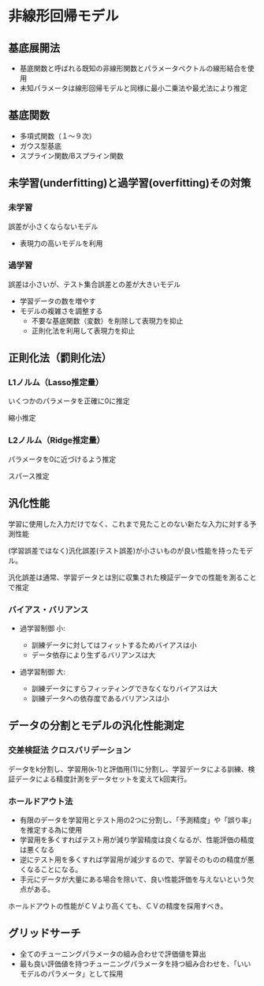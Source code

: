 # 非線形回帰モデル

## 基底展開法
- 基底関数と呼ばれる既知の非線形関数とパラメータベクトルの線形結合を使用
- 未知パラメータは線形回帰モデルと同様に最小二乗法や最尤法により推定

## 基底関数
- 多項式関数（１～９次）
- ガウス型基底
- スプライン関数/Bスプライン関数

## 未学習(underfitting)と過学習(overfitting)その対策
### 未学習
誤差が小さくならないモデル

- 表現力の高いモデルを利用
### 過学習
誤差は小さいが、テスト集合誤差との差が大きいモデル

- 学習データの数を増やす
- モデルの複雑さを調整する
  - 不要な基底関数（変数）を削除して表現力を抑止
  - 正則化法を利用して表現力を抑止

## 正則化法（罰則化法）

### L1ノルム（Lasso推定量）
いくつかのパラメータを正確に0に推定

縮小推定

### L2ノルム（Ridge推定量）
パラメータを0に近づけるよう推定

スパース推定

## 汎化性能

学習に使用した入力だけでなく、これまで見たことのない新たな入力に対する予測性能

(学習誤差ではなく)汎化誤差(テスト誤差)が小さいものが良い性能を持ったモデル。

汎化誤差は通常、学習データとは別に収集された検証データでの性能を測ることで推定

### バイアス・バリアンス
- 過学習制御 小:
  - 訓練データに対してはフィットするためバイアスは小 
  - データ依存により生ずるバリアンスは大

- 過学習制御 大:
  - 訓練データにすらフィッティングできなくなりバイアスは大
  - 訓練データへの依存度であるバリアンスは小 

## データの分割とモデルの汎化性能測定

### 交差検証法 クロスバリデーション

データをk分割し、学習用(k-1)と評価用(1)に分割し、学習データによる訓練、検証データによる精度計測をデータセットを変えてk回実行。

### ホールドアウト法
- 有限のデータを学習用とテスト用の2つに分割し、「予測精度」や「誤り率」を推定する為に使用
- 学習用を多くすればテスト用が減り学習精度は良くなるが、性能評価の精度は悪くなる
- 逆にテスト用を多くすれば学習用が減少するので、学習そのものの精度が悪くなることになる。
- 手元にデータが大量にある場合を除いて、良い性能評価を与えないという欠点がある。

ホールドアウトの性能がＣＶより高くても、ＣＶの精度を採用すべき。

## グリッドサーチ
- 全てのチューニングパラメータの組み合わせで評価値を算出
- 最も良い評価値を持つチューニングパラメータを持つ組み合わせを、「いいモデルのパラメータ」として採用

